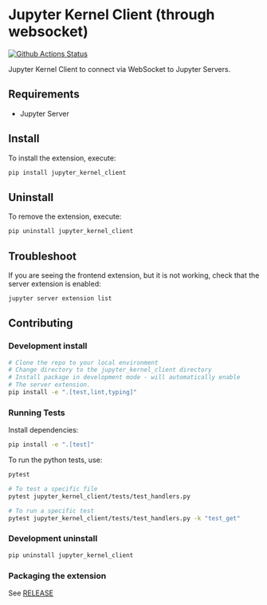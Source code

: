 # Jupyter Kernel Client (through websocket)

[![Github Actions Status](https://github.com/datalayer/jupyter-kernel-client/workflows/Build/badge.svg)](https://github.com/datalayer/jupyter-kernel-client/actions/workflows/build.yml)

Jupyter Kernel Client to connect via WebSocket to Jupyter Servers.

## Requirements

- Jupyter Server

## Install

To install the extension, execute:

```bash
pip install jupyter_kernel_client
```

## Uninstall

To remove the extension, execute:

```bash
pip uninstall jupyter_kernel_client
```

## Troubleshoot

If you are seeing the frontend extension, but it is not working, check
that the server extension is enabled:

```bash
jupyter server extension list
```

## Contributing

### Development install

```bash
# Clone the repo to your local environment
# Change directory to the jupyter_kernel_client directory
# Install package in development mode - will automatically enable
# The server extension.
pip install -e ".[test,lint,typing]"
```

### Running Tests

Install dependencies:

```bash
pip install -e ".[test]"
```

To run the python tests, use:

```bash
pytest

# To test a specific file
pytest jupyter_kernel_client/tests/test_handlers.py

# To run a specific test
pytest jupyter_kernel_client/tests/test_handlers.py -k "test_get"
```

### Development uninstall

```bash
pip uninstall jupyter_kernel_client
```

### Packaging the extension

See [RELEASE](RELEASE.md)
